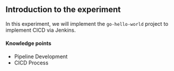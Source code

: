 ## Introduction to the experiment

In this experiment, we will implement the `go-hello-world` project to implement CICD via Jenkins.

#### Knowledge points

- Pipeline Development
- CICD Process
